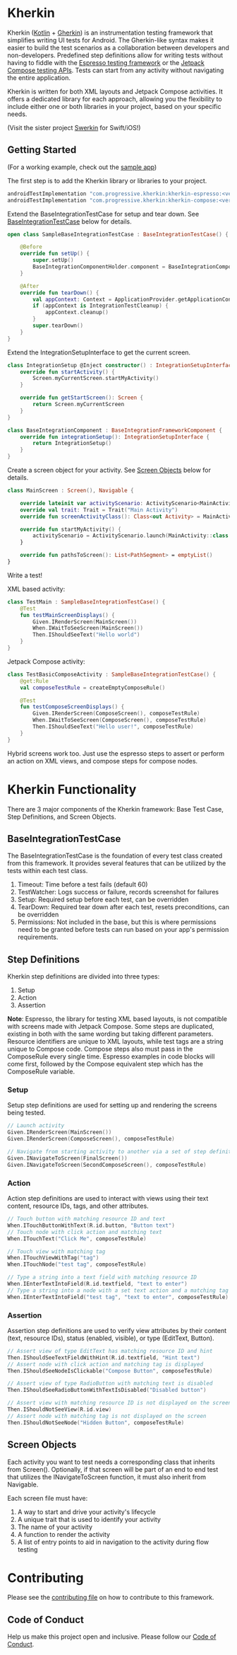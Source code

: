 # Kherkin

Kherkin ([Kotlin](https://kotlinlang.org/) + [Gherkin](https://cucumber.io/docs/gherkin/)) is an instrumentation testing framework that simplifies writing UI tests for Android. The Gherkin-like syntax makes it easier to build the test scenarios as a collaboration between developers and non-developers. Predefined step definitions allow for writing tests without having to fiddle with the [Espresso testing framework](https://developer.android.com/training/testing/espresso) or the [Jetpack Compose testing APIs](https://developer.android.com/develop/ui/compose/testing). Tests can start from any activity without navigating the entire application.

Kherkin is written for both XML layouts and Jetpack Compose activities. It offers a dedicated library for each approach, allowing you the flexibility to include either one or both libraries in your project, based on your specific needs.

(Visit the sister project [Swerkin](https://github.com/Progressive-Insurance/Swerkin) for Swift/iOS!)

## Getting Started

(For a working example, check out the [sample app](sampleapp/src/main))

The first step is to add the Kherkin library or libraries to your project.

```gradle
androidTestImplementation "com.progressive.kherkin:kherkin-espresso:<version>"
androidTestImplementation "com.progressive.kherkin:kherkin-compose:<version>"
```

Extend the BaseIntegrationTestCase for setup and tear down. See [BaseIntegrationTestCase](#baseintegrationtestcase) below for details.

```kotlin
open class SampleBaseIntegrationTestCase : BaseIntegrationTestCase() {

    @Before
    override fun setUp() {
        super.setUp()
        BaseIntegrationComponentHolder.component = BaseIntegrationComponent()
    }

    @After
    override fun tearDown() {
        val appContext: Context = ApplicationProvider.getApplicationContext()
        if (appContext is IntegrationTestCleanup) {
            appContext.cleanup()
        }
        super.tearDown()
    }
}
```

Extend the IntegrationSetupInterface to get the current screen.
```kotlin
class IntegrationSetup @Inject constructor() : IntegrationSetupInterface {
    override fun startActivity() {
        Screen.myCurrentScreen.startMyActivity()
    }

    override fun getStartScreen(): Screen {
        return Screen.myCurrentScreen
    }
}

class BaseIntegrationComponent : BaseIntegrationFrameworkComponent {
    override fun integrationSetup(): IntegrationSetupInterface {
        return IntegrationSetup()
    }
}

```

Create a screen object for your activity. See [Screen Objects](#screen-objects) below for details.
```kotlin
class MainScreen : Screen(), Navigable {

    override lateinit var activityScenario: ActivityScenario<MainActivity>
    override val trait: Trait = Trait("Main Activity")
    override fun screenActivityClass(): Class<out Activity> = MainActivity::class.java

    override fun startMyActivity() {
        activityScenario = ActivityScenario.launch(MainActivity::class.java)
    }

    override fun pathsToScreen(): List<PathSegment> = emptyList()
}
```

Write a test!

XML based activity:
```kotlin
class TestMain : SampleBaseIntegrationTestCase() {
    @Test
    fun testMainScreenDisplays() {
        Given.IRenderScreen(MainScreen())
        When.IWaitToSeeScreen(MainScreen())
        Then.IShouldSeeText("Hello world")
    }
}
```

Jetpack Compose activity:
```kotlin
class TestBasicComposeActivity : SampleBaseIntegrationTestCase() {
    @get:Rule
    val composeTestRule = createEmptyComposeRule()

    @Test
    fun testComposeScreenDisplays() {
        Given.IRenderScreen(ComposeScreen(), composeTestRule)
        When.IWaitToSeeScreen(ComposeScreen(), composeTestRule)
        Then.IShouldSeeText("Hello user!", composeTestRule)
    }
}
```

Hybrid screens work too. Just use the espresso steps to assert or perform an action on XML views, and compose steps for compose nodes.

# Kherkin Functionality

There are 3 major components of the Kherkin framework: Base Test Case, Step Definitions, and Screen Objects.

## BaseIntegrationTestCase

The BaseIntegrationTestCase is the foundation of every test class created from this framework. It provides several features that can be utilized by the tests within each test class.

1. Timeout: Time before a test fails (default 60)
1. TestWatcher: Logs success or failure, records screenshot for failures
1. Setup: Required setup before each test, can be overridden
1. TearDown: Required tear down after each test, resets preconditions, can be overridden
1. Permissions: Not included in the base, but this is where permissions need to be granted before tests can run based on your app's permission requirements.

## Step Definitions

Kherkin step definitions are divided into three types:

1. Setup
1. Action
1. Assertion

**Note**: Espresso, the library for testing XML based layouts, is not compatible with screens made with Jetpack Compose. Some steps are duplicated, existing in both with the same wording but taking different parameters. Resource identifiers are unique to XML layouts, while test tags are a string unique to Compose code. Compose steps also must pass in the ComposeRule every single time. Espresso examples in code blocks will come first, followed by the Compose equivalent step which has the ComposeRule variable.

### Setup

Setup step definitions are used for setting up and rendering the screens being tested.

```kotlin
// Launch activity
Given.IRenderScreen(MainScreen())
Given.IRenderScreen(ComposeScreen(), composeTestRule)

// Navigate from starting activity to another via a set of step definitions
Given.INavigateToScreen(FinalScreen())
Given.INavigateToScreen(SecondComposeScreen(), composeTestRule)
```

### Action

Action step definitions are used to interact with views using their text content, resource IDs, tags, and other attributes.

```kotlin
// Touch button with matching resource ID and text
When.ITouchButtonWithText(R.id.button, "Button text")
// Touch node with click action and matching text
When.ITouchText("Click Me", composeTestRule)

// Touch view with matching tag
When.ITouchViewWithTag("tag")
When.ITouchNode("test tag", composeTestRule)

// Type a string into a text field with matching resource ID
When.IEnterTextIntoField(R.id.textfield, "text to enter")
// Type a string into a node with a set text action and a matching tag
When.IEnterTextIntoField("test tag", "text to enter", composeTestRule)
```

### Assertion

Assertion step definitions are used to verify view attributes by their content (text, resource IDs), status (enabled, visible), or type (EditText, Button).

```kotlin
// Assert view of type EditText has matching resource ID and hint
Then.IShouldSeeTextFieldWithHint(R.id.textfield, "Hint text")
// Assert node with click action and matching tag is displayed
Then.IShouldSeeNodeIsClickable("Compose Button", composeTestRule)

// Assert view of type RadioButton with matching text is disabled
Then.IShouldSeeRadioButtonWithTextIsDisabled("Disabled button")

// Assert view with matching resource ID is not displayed on the screen
Then.IShouldNotSeeView(R.id.view)
// Assert node with matching tag is not displayed on the screen
Then.IShouldNotSeeNode("Hidden Button", composeTestRule)
```

## Screen Objects

Each activity you want to test needs a corresponding class that inherits from Screen(). Optionally, if that screen will be part of an end to end test that utilizes the INavigateToScreen function, it must also inherit from Navigable.

Each screen file must have:

1. A way to start and drive your activity's lifecycle
1. A unique trait that is used to identify your activity
1. The name of your activity
1. A function to render the activity
1. A list of entry points to aid in navigation to the activity during flow testing

# Contributing

Please see the [contributing file](CONTRIBUTING.md) on how to contribute to this framework.

## Code of Conduct

Help us make this project open and inclusive. Please follow our [Code of Conduct](CODE_OF_CONDUCT.md).